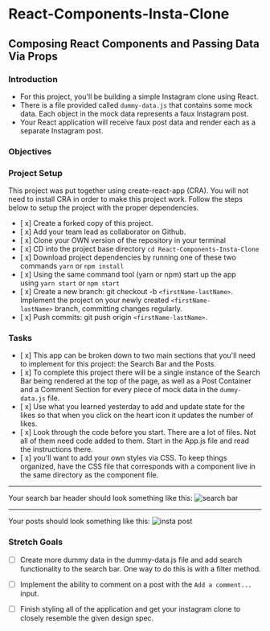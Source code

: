 # React-Components-Insta-Clone

## Composing React Components and Passing Data Via Props

### **Introduction**

- For this project, you'll be building a simple Instagram clone using React.
- There is a file provided called `dummy-data.js` that contains some mock data. Each object in the mock data represents a faux Instagram post.
- Your React application will receive faux post data and render each as a separate Instagram post.

### **Objectives**

### **Project Setup**

This project was put together using create-react-app (CRA). You will not need to install CRA in order to make this project work. Follow the steps below to setup the project with the proper dependencies.

- [ x]  Create a forked copy of this project.
- [ x]  Add your team lead as collaborator on Github.
- [ x]  Clone your OWN version of the repository in your terminal
- [ x]  CD into the project base directory `cd React-Components-Insta-Clone`
- [ x]  Download project dependencies by running one of these two commands `yarn` or `npm install`
- [ x]  Using the same command tool (yarn or npm) start up the app using `yarn start` or `npm start`
- [ x]  Create a new branch: git checkout -b `<firstName-lastName>`. Implement the project on your newly created `<firstName-lastName>` branch, committing changes regularly.
- [ x]  Push commits: git push origin `<firstName-lastName>`.

### **Tasks**

- [ x]  This app can be broken down to two main sections that you'll need to implement for this project: the Search Bar and the Posts.
- [ x]  To complete this project there will be a single instance of the Search Bar being rendered at the top of the page, as well as a Post Container and a Comment Section for every piece of mock data in the `dummy-data.js` file.
- [ x]  Use what you learned yesterday to add and update state for the likes so that when you click on the heart icon it updates the number of likes.
- [ x]  Look through the code before you start. There are a lot of files. Not all of them need code added to them. 
Start in the App.js file and read the instructions there. 
- [ x]  you'll want to add your own styles via CSS. To keep things organized, have the CSS file that corresponds with a component live in the same directory as the component file.

---

Your search bar header should look something like this:
![search bar](/assets/ig_search_bar.png)

---

Your posts should look something like this:
![insta post](/assets/ig_post.png)


### Stretch Goals

- [ ]  Create more dummy data in the dummy-data.js file and add search functionality to the search bar. One way to do this is with a filter method.
- [ ]  Implement the ability to comment on a post with the `Add a comment...` input.
- [ ]  Finish styling all of the application and get your instagram clone to closely resemble the given design spec.




